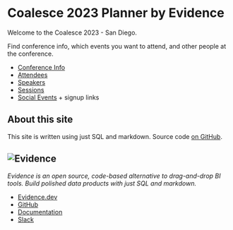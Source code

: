 # Coalesce 2023 Planner by Evidence

Welcome to the Coalesce 2023 - San Diego.

Find conference info, which events you want to attend, and other people at the conference.

- [Conference Info](conference-info)
- [Attendees](attendees)
- [Speakers](speakers)
- [Sessions](sessions)
- [Social Events](social-events) + signup links

## About this site

This site is written using just SQL and markdown. Source code [on GitHub](https://github.com/evidence-dev/coalesce-2023).


## <img src="wordmark-gray-800.png" alt=Evidence class="h-10 my-2 inline"/> 

_Evidence is an open source, code-based alternative to drag-and-drop BI tools. Build polished data products with just SQL and markdown._

- [Evidence.dev](https://evidence.dev)
- [GitHub](https://github.com/evidence-dev/evidence)
- [Documentation](https://docs.evidence.dev)
- [Slack](https://slack.evidence.dev)
